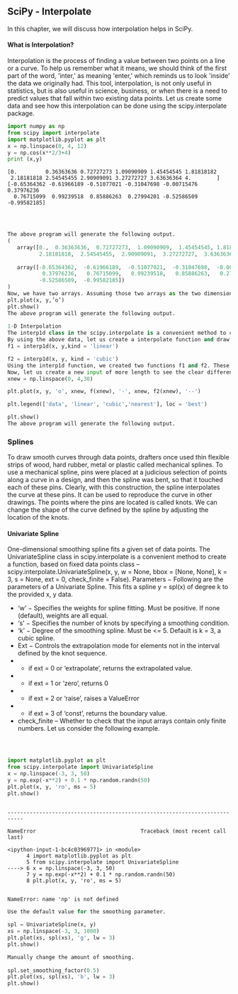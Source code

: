 
## SciPy - Interpolate


In this chapter, we will discuss how interpolation helps in SciPy.

#### What is Interpolation?
Interpolation is the process of finding a value between two points on a line or a curve. To help us remember what it means, we should think of the first part of the word, 'inter,' as meaning 'enter,' which reminds us to look 'inside' the data we originally had. This tool, interpolation, is not only useful in statistics, but is also useful in science, business, or when there is a need to predict values that fall within two existing data points.
Let us create some data and see how this interpolation can be done using the scipy.interpolate package.


```python
import numpy as np
from scipy import interpolate
import matplotlib.pyplot as plt
x = np.linspace(0, 4, 12)
y = np.cos(x**2/3+4)
print (x,y)
```

    [0.         0.36363636 0.72727273 1.09090909 1.45454545 1.81818182
     2.18181818 2.54545455 2.90909091 3.27272727 3.63636364 4.        ] [-0.65364362 -0.61966189 -0.51077021 -0.31047698 -0.00715476  0.37976236
      0.76715099  0.99239518  0.85886263  0.27994201 -0.52586509 -0.99582185]



```python

 

The above program will generate the following output.
(
   array([0.,  0.36363636,  0.72727273,  1.09090909,  1.45454545, 1.81818182, 
          2.18181818,  2.54545455,  2.90909091,  3.27272727,  3.63636364,  4.]),
            
   array([-0.65364362,  -0.61966189,  -0.51077021,  -0.31047698,  -0.00715476,
           0.37976236,   0.76715099,   0.99239518,   0.85886263,   0.27994201,
          -0.52586509,  -0.99582185])
)
Now, we have two arrays. Assuming those two arrays as the two dimensions of the points in space, let us plot using the following program and see how they look like.
plt.plot(x, y,’o’)
plt.show()
The above program will generate the following output.
 
1-D Interpolation
The interp1d class in the scipy.interpolate is a convenient method to create a function based on fixed data points, which can be evaluated anywhere within the domain defined by the given data using linear interpolation.
By using the above data, let us create a interpolate function and draw a new interpolated graph.
f1 = interp1d(x, y,kind = 'linear')

f2 = interp1d(x, y, kind = 'cubic')
Using the interp1d function, we created two functions f1 and f2. These functions, for a given input x returns y. The third variable kind represents the type of the interpolation technique. 'Linear', 'Nearest', 'Zero', 'Slinear', 'Quadratic', 'Cubic' are a few techniques of interpolation.
Now, let us create a new input of more length to see the clear difference of interpolation. We will use the same function of the old data on the new data.
xnew = np.linspace(0, 4,30)

plt.plot(x, y, 'o', xnew, f(xnew), '-', xnew, f2(xnew), '--')

plt.legend(['data', 'linear', 'cubic','nearest'], loc = 'best')

plt.show()
The above program will generate the following output.
```

### Splines
To draw smooth curves through data points, drafters once used thin flexible strips of wood, hard rubber, metal or plastic called mechanical splines. To use a mechanical spline, pins were placed at a judicious selection of points along a curve in a design, and then the spline was bent, so that it touched each of these pins.
Clearly, with this construction, the spline interpolates the curve at these pins. It can be used to reproduce the curve in other drawings. The points where the pins are located is called knots. We can change the shape of the curve defined by the spline by adjusting the location of the knots.

#### Univariate Spline
One-dimensional smoothing spline fits a given set of data points. The UnivariateSpline class in scipy.interpolate is a convenient method to create a function, based on fixed data points class – scipy.interpolate.UnivariateSpline(x, y, w = None, bbox = [None, None], k = 3, s = None, ext = 0, check_finite = False).
Parameters − Following are the parameters of a Univariate Spline.
This fits a spline y = spl(x) of degree k to the provided x, y data.

* ‘w’ − Specifies the weights for spline fitting. Must be positive. If none (default), weights are all equal.
* ‘s’ − Specifies the number of knots by specifying a smoothing condition.
* ‘k’ − Degree of the smoothing spline. Must be &lt;= 5. Default is k = 3, a cubic spline.
* Ext − Controls the extrapolation mode for elements not in the interval defined by the knot sequence.
* - if ext = 0 or ‘extrapolate’, returns the extrapolated value.
* - if ext = 1 or ‘zero’, returns 0
* - if ext = 2 or ‘raise’, raises a ValueError
* - if ext = 3 of ‘const’, returns the boundary value.
* check_finite – Whether to check that the input arrays contain only finite numbers.
Let us consider the following example.


```python

 

import matplotlib.pyplot as plt
from scipy.interpolate import UnivariateSpline
x = np.linspace(-3, 3, 50)
y = np.exp(-x**2) + 0.1 * np.random.randn(50)
plt.plot(x, y, 'ro', ms = 5)
plt.show()



```


    ---------------------------------------------------------------------------

    NameError                                 Traceback (most recent call last)

    <ipython-input-1-bc4c03969771> in <module>
          4 import matplotlib.pyplot as plt
          5 from scipy.interpolate import UnivariateSpline
    ----> 6 x = np.linspace(-3, 3, 50)
          7 y = np.exp(-x**2) + 0.1 * np.random.randn(50)
          8 plt.plot(x, y, 'ro', ms = 5)


    NameError: name 'np' is not defined



```python
Use the default value for the smoothing parameter.
 
spl = UnivariateSpline(x, y)
xs = np.linspace(-3, 3, 1000)
plt.plot(xs, spl(xs), 'g', lw = 3)
plt.show()


```


```python
Manually change the amount of smoothing.
 
spl.set_smoothing_factor(0.5)
plt.plot(xs, spl(xs), 'b', lw = 3)
plt.show()
 
```
